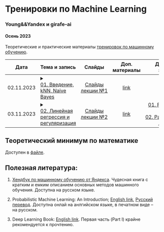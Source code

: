 # Тренировки по Machine Learning
### Young&&Yandex и girafe-ai
#### Осень 2023

Теоретические и практические материалы [тренировок по машинному обучению](https://yandex.ru/yaintern/training/ml-training).


| Дата | Тема и запись | Слайды | Доп. материалы | Домашнее задание | Тест для самопроверки |
|:------:|:-----------------------|:----------------------------:|:------------:|:-----------------------:|:----------------------:|
| 02.11.2023 | <details><summary>[01. Введение, kNN, Naive Bayes](https://www.youtube.com/live/k3UJOG-DKHE)</summary><br>1. Задачи машинного обучения в очевидных и неочевидных местах.<br>2. Основные понятия в машинном обучении.<br>3. Формальная постановка задачи обучения с учителем.<br>4. Метод k ближайших соседей; kNN.<br>5. Правдоподобие.<br>6. Наивный байесовский классификатор</details> | [Слайды лекции №1](./step01_intro/lecture01_intro_knn_naive_bayes.pdf)| [link](./step01_intro/README.md) | | |
| 03.11.2023 | <details><summary>[02. Линейная регрессия и регуляризация](https://www.youtube.com/watch?v=5qLVUO0q644)</summary><br>1. Постановка задачи регрессии.<br>2. Аналитическое решение линейной регрессии.<br>3. Неустойчивость решения.<br>4. Теорема Гаусса-Маркова.<br> 5. L1 и L2 регуляризация</details> | [Слайды лекции №2](./step02_linear_regression/lect002_linear_regression.pdf)| [link](./step02_linear_regression/README.md) | [01. Расстояния в kNN](./homeworks/assignment01_knn/)<br>[02. Распределение Лапласа](./homeworks/assignment02_laplace/) | |



## Теоретический минимум по математике

Доступен в [файле](./prerequisites.md).

  

## Полезная литература:

1. [Хендбук по машинному обучению от Яндекса](https://academy.yandex.ru/dataschool/book). Чудесная книга с кратким и емким описанием основных методов машинного обучения. Доступна на русском языке.

2. Probabilistic Machine Learning: An Introduction; [English link](https://probml.github.io/pml-book/book1.html), [Русский перевод](https://dmkpress.com/catalog/computer/data/978-5-93700-119-1/). Доступна онлай на анлгийском языке, в печатном виде – на русском.

3. Deep Learning Book: [English link](https://www.deeplearningbook.org/). Первая часть (Part I) крайне рекомендуется к прочтению.
